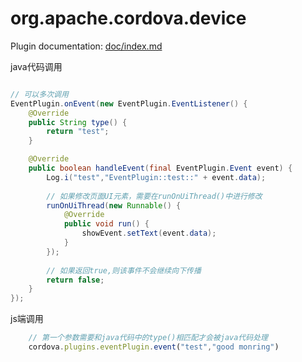 <!---
 license: Licensed to the Apache Software Foundation (ASF) under one
         or more contributor license agreements.  See the NOTICE file
         distributed with this work for additional information
         regarding copyright ownership.  The ASF licenses this file
         to you under the Apache License, Version 2.0 (the
         "License"); you may not use this file except in compliance
         with the License.  You may obtain a copy of the License at

           http://www.apache.org/licenses/LICENSE-2.0

         Unless required by applicable law or agreed to in writing,
         software distributed under the License is distributed on an
         "AS IS" BASIS, WITHOUT WARRANTIES OR CONDITIONS OF ANY
         KIND, either express or implied.  See the License for the
         specific language governing permissions and limitations
         under the License.
-->

# org.apache.cordova.device

Plugin documentation: [doc/index.md](doc/index.md)

java代码调用

```java

// 可以多次调用
EventPlugin.onEvent(new EventPlugin.EventListener() {
	@Override
	public String type() {
		return "test";
	}

	@Override
	public boolean handleEvent(final EventPlugin.Event event) {
		Log.i("test","EventPlugin::test::" + event.data);
		
		// 如果修改页面UI元素，需要在runOnUiThread()中进行修改
		runOnUiThread(new Runnable() {
			@Override
			public void run() {
				showEvent.setText(event.data);
			}
		});
		
		// 如果返回true,则该事件不会继续向下传播
		return false;
	}
});
```


js端调用
```javascript
	// 第一个参数需要和java代码中的type()相匹配才会被java代码处理
	cordova.plugins.eventPlugin.event("test","good monring")
```

